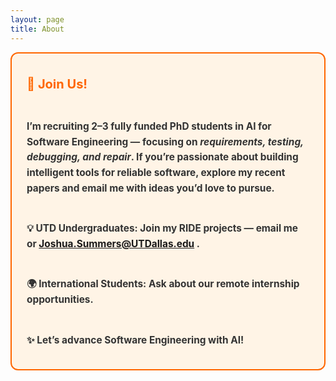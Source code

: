 ```yaml
---
layout: page
title: About
---
```




<div style="background-color:#fff4e6; border-radius:12px; padding:18px 24px; border:2px solid #ff6600; line-height:1.6; font-weight:bold; font-size:1.1em; color:#333;"> <p> <span style="font-size:1.3em; color:#ff6600;">🚀 <strong>Join Us!</strong></span><br><br>

I’m recruiting <strong>2–3 fully funded PhD students</strong> in <strong>AI for Software Engineering</strong> — focusing on <em>requirements, testing, debugging, and repair</em>.
If you’re passionate about building intelligent tools for reliable software, explore my recent papers and email me with ideas you’d love to pursue.
<br><br>

💡 <strong>UTD Undergraduates:</strong> Join my <strong>RIDE projects</strong> — email me or <a href="mailto:Joshua.Summers@UTDallas.edu" style="color:#ff6600;">Joshua.Summers@UTDallas.edu
</a>.
<br><br>

🌍 <strong>International Students:</strong> Ask about our <strong>remote internship opportunities</strong>.
<br><br>

✨ Let’s advance Software Engineering with AI!

</p> </div>





